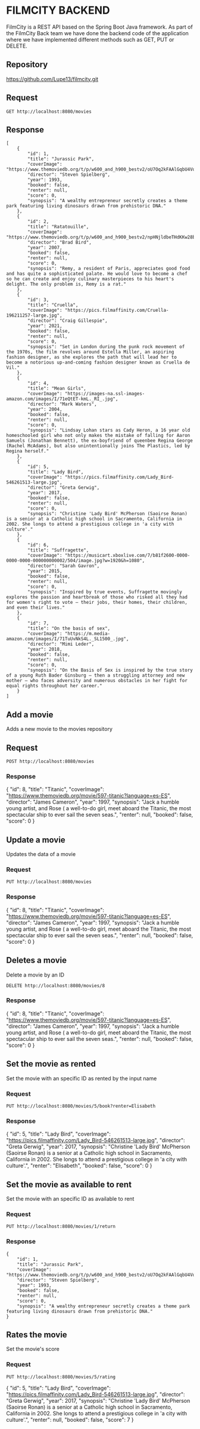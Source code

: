 # FILMCITY BACKEND

FilmCity is a REST API based on the Spring Boot Java framework. As part of the FilmCity Back team we have done the backend code of the application where we have implemented different methods such as GET, PUT or DELETE.

## **Repository**

https://github.com/Lupe13/filmcity.git

## Request

``GET http://localhost:8080/movies``

## Response

```
[
    {
        "id": 1,
        "title": "Jurassic Park",
        "coverImage": "https://www.themoviedb.org/t/p/w600_and_h900_bestv2/oU7Oq2kFAAlGqbU4VoAE36g4hoI.jpg",
        "director": "Steven Spielberg",
        "year": 1993,
        "booked": false,
        "renter": null,
        "score": 0,
        "synopsis": "A wealthy entrepreneur secretly creates a theme park featuring living dinosaurs drawn from prehistoric DNA."
    },
    {
        "id": 2,
        "title": "Ratatouille",
        "coverImage": "https://www.themoviedb.org/t/p/w600_and_h900_bestv2/npHNjldbeTHdKKw28bJKs7lzqzj.jpg",
        "director": "Brad Bird",
        "year": 2007,
        "booked": false,
        "renter": null,
        "score": 0,
        "synopsis": "Remy, a resident of Paris, appreciates good food and has quite a sophisticated palate. He would love to become a chef so he can create and enjoy culinary masterpieces to his heart's delight. The only problem is, Remy is a rat."
    },
    {
        "id": 3,
        "title": "Cruella",
        "coverImage": "https://pics.filmaffinity.com/Cruella-196211257-large.jpg",
        "director": "Craig Gillespie",
        "year": 2021,
        "booked": false,
        "renter": null,
        "score": 0,
        "synopsis": "Set in London during the punk rock movement of the 1970s, the film revolves around Estella Miller, an aspiring fashion designer, as she explores the path that will lead her to become a notorious up-and-coming fashion designer known as Cruella de Vil."
    },
    {
        "id": 4,
        "title": "Mean Girls",
        "coverImage": "https://images-na.ssl-images-amazon.com/images/I/71eQtET-kmL._RI_.jpg",
        "director": "Mark Waters",
        "year": 2004,
        "booked": false,
        "renter": null,
        "score": 0,
        "synopsis": "Lindsay Lohan stars as Cady Heron, a 16 year old homeschooled girl who not only makes the mistake of falling for Aaron Samuels (Jonathan Bennett), the ex-boyfriend of queenbee Regina George (Rachel McAdams), but also unintentionally joins The Plastics, led by Regina herself."
    },
    {
        "id": 5,
        "title": "Lady Bird",
        "coverImage": "https://pics.filmaffinity.com/Lady_Bird-546261513-large.jpg",
        "director": "Greta Gerwig",
        "year": 2017,
        "booked": false,
        "renter": null,
        "score": 0,
        "synopsis": "Christine 'Lady Bird' McPherson (Saoirse Ronan) is a senior at a Catholic high school in Sacramento, California in 2002. She longs to attend a prestigious college in 'a city with culture'."
    },
    {
        "id": 6,
        "title": "Suffragette",
        "coverImage": "https://musicart.xboxlive.com/7/b81f2600-0000-0000-0000-000000000002/504/image.jpg?w=1920&h=1080",
        "director": "Sarah Gavron",
        "year": 2015,
        "booked": false,
        "renter": null,
        "score": 0,
        "synopsis": "Inspired by true events, Suffragette movingly explores the passion and heartbreak of those who risked all they had for women's right to vote – their jobs, their homes, their children, and even their lives."
    },
    {
        "id": 7,
        "title": "On the basis of sex",
        "coverImage": "https://m.media-amazon.com/images/I/71TuUvNkS4L._SL1500_.jpg",
        "director": "Mimi Leder",
        "year": 2018,
        "booked": false,
        "renter": null,
        "score": 0,
        "synopsis": "On the Basis of Sex is inspired by the true story of a young Ruth Bader Ginsburg – then a struggling attorney and new mother – who faces adversity and numerous obstacles in her fight for equal rights throughout her career."
    }
]
```

## Add a movie

Adds a new movie to the movies repository

## Request

``POST http://localhost:8080/movies``

### Response

{
    "id": 8,
    "title": "Titanic",
    "coverImage": "https://www.themoviedb.org/movie/597-titanic?language=es-ES",
    "director": "James Cameron",
    "year": 1997,
    "synopsis": "Jack a humble young artist, and Rose ( a well-to-do girl, meet aboard the Titanic, the most spectacular ship to ever sail the seven seas.",
    "renter": null,
    "booked": false,
    "score": 0
}

## Update a movie

Updates the data of a movie

### Request

``PUT http://localhost:8080/movies``

### Response

{
    "id": 8,
    "title": "Titanic",
    "coverImage": "https://www.themoviedb.org/movie/597-titanic?language=es-ES",
    "director": "James Cameron",
    "year": 1997,
    "synopsis": "Jack a humble young artist, and Rose ( a well-to-do girl, meet aboard the Titanic, the most spectacular ship to ever sail the seven seas.",
    "renter": null,
    "booked": false,
    "score": 0
}

## Deletes a movie

Delete a movie by an ID

``DELETE http://localhost:8080/movies/8``

### Response

{
    "id": 8,
    "title": "Titanic",
    "coverImage": "https://www.themoviedb.org/movie/597-titanic?language=es-ES",
    "director": "James Cameron",
    "year": 1997,
    "synopsis": "Jack a humble young artist, and Rose ( a well-to-do girl, meet aboard the Titanic, the most spectacular ship to ever sail the seven seas.",
    "renter": null,
    "booked": false,
    "score": 0
}

## Set the movie as rented

Set the movie with an specific ID as rented by the input name

### Request

``PUT http://localhost:8080/movies/5/book?renter=Elisabeth``

### Response

{
    "id": 5,
    "title": "Lady Bird",
    "coverImage": "https://pics.filmaffinity.com/Lady_Bird-546261513-large.jpg",
    "director": "Greta Gerwig",
    "year": 2017,
    "synopsis": "Christine 'Lady Bird' McPherson (Saoirse Ronan) is a senior at a Catholic high school in Sacramento, California in 2002. She longs to attend a prestigious college in 'a city with culture'.",
    "renter": "Elisabeth",
    "booked": false,
    "score": 0
}

## Set the movie as available to rent

Set the movie with an specific ID as available to rent 

### Request

``PUT http://localhost:8080/movies/1/return``

### Response

```
{
    "id": 1,
    "title": "Jurassic Park",
    "coverImage": "https://www.themoviedb.org/t/p/w600_and_h900_bestv2/oU7Oq2kFAAlGqbU4VoAE36g4hoI.jpg",
    "director": "Steven Spielberg",
    "year": 1993,
    "booked": false,
    "renter": null,
    "score": 0,
    "synopsis": "A wealthy entrepreneur secretly creates a theme park featuring living dinosaurs drawn from prehistoric DNA."
}
```

## Rates the movie

Set the movie's score

### Request

``PUT http://localhost:8080/movies/5/rating``

{
    "id": 5,
    "title": "Lady Bird",
    "coverImage": "https://pics.filmaffinity.com/Lady_Bird-546261513-large.jpg",
    "director": "Greta Gerwig",
    "year": 2017,
    "synopsis": "Christine 'Lady Bird' McPherson (Saoirse Ronan) is a senior at a Catholic high school in Sacramento, California in 2002. She longs to attend a prestigious college in 'a city with culture'.",
    "renter": null,
    "booked": false,
    "score": 7
}
